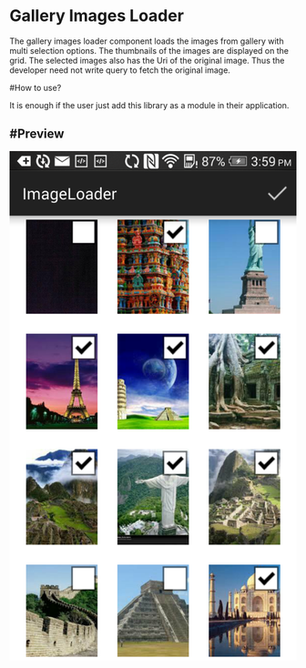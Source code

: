 # Gallery Images Loader

The gallery images loader component loads the images from gallery with multi selection options. The thumbnails of the images are displayed
on the grid. The selected images also has the Uri of the original image. Thus the developer need not write query to fetch the original image.


#How to use?

It is enough if the user just add this library as a module in their application.

#Preview
-------
![Screenshot](https://raw.githubusercontent.com/DasGenie/GalleryImagesLoader/5b461625768377fa5dc31c4a09a16819b8737b60/Screenshots/screenshot.png)


 
